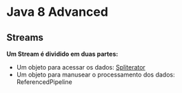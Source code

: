 # Java 8 Advanced

## Streams

**Um Stream é dividido em duas partes:**

- Um objeto para acessar os dados: [Spliterator](src/main/java/com/ac/example/spliterator/Spliterator.md)
- Um objeto para manusear o processamento dos dados: ReferencedPipeline